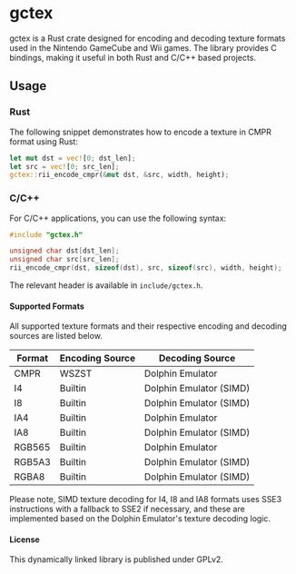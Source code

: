 # gctex
gctex is a Rust crate designed for encoding and decoding texture formats used in the Nintendo GameCube and Wii games. The library provides C bindings, making it useful in both Rust and C/C++ based projects.

## Usage 

### Rust
The following snippet demonstrates how to encode a texture in CMPR format using Rust:

```rust
let mut dst = vec![0; dst_len];
let src = vec![0; src_len];
gctex::rii_encode_cmpr(&mut dst, &src, width, height);
```
### C/C++
For C/C++ applications, you can use the following syntax:
```cpp
#include "gctex.h"

unsigned char dst[dst_len];
unsigned char src[src_len];
rii_encode_cmpr(dst, sizeof(dst), src, sizeof(src), width, height);
```
The relevant header is available in `include/gctex.h`.

#### Supported Formats
All supported texture formats and their respective encoding and decoding sources are listed below.

| Format  | Encoding Source | Decoding Source |
|---------|-----------------|-----------------|
| CMPR    | WSZST           | Dolphin Emulator |
| I4      | Builtin         | Dolphin Emulator (SIMD) |
| I8      | Builtin         | Dolphin Emulator (SIMD) |
| IA4     | Builtin         | Dolphin Emulator |
| IA8     | Builtin         | Dolphin Emulator (SIMD) |
| RGB565  | Builtin         | Dolphin Emulator |
| RGB5A3  | Builtin         | Dolphin Emulator (SIMD) |
| RGBA8   | Builtin         | Dolphin Emulator (SIMD) |

Please note, SIMD texture decoding for I4, I8 and IA8 formats uses SSE3 instructions with a fallback to SSE2 if necessary, and these are implemented based on the Dolphin Emulator's texture decoding logic.

#### License
This dynamically linked library is published under GPLv2.
